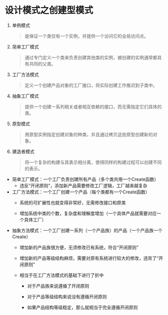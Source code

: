 # 设计模式之创建型模式


1. 单例模式

   > 是保证一个类仅有一个实例，并提供一个访问它的全局访问点。

2. 简单工厂模式

   > 通过专门定义一个类来负责创建其他类的实例，被创建的实例通常都具有共同的父类。

3. 工厂方法模式

   > 定义一个创建产品对象的工厂接口，将实际创建工作推迟到子类中。

4. 抽象工厂模式

   > 提供一个创建一系列相关或者相互依赖的接口，而无需指定它们具体的类。

5. 原型模式

   > 用原型实例指定创建对象的种类，并且通过拷贝这些原型创建新的对象。

6. 建造者模式

   > 将一个复杂的构建与其表示相分离，使得同样的构建过程可以创建不同的表示。

   

- 简单工厂模式：一个工厂负责创建所有产品（多个类共用一个Create函数）
  - 违反“开闭原则”，添加新产品需要修改工厂逻辑，工厂越来越复杂
- 工厂方法模式：一个工厂创建一个产品（每个类都有一个Create函数）
  - 系统的可扩展性也就变得非常好，无需修改接口和原类

  - 增加系统中类的个数，复杂度和理解度增加（一个具体产品就需要对应一个具体工厂）
- 抽象方法模式：一个工厂创建一系列（一个产品族）的产品（一个产品族一个Create）
  - 增加新的产品族很方便，无须修改已有系统，符合“开闭原则”

  - 增加新的产品等级结构麻烦，需要对原有系统进行较大的修改，违背了“开闭原则”

  - 相当于在工厂方法模式的基础下进行了折中
    - 对于产品族来说遵循了开闭原则

    - 对于产品等级结构来说没有遵循开闭原则

    - 如果产品结构等级稳定，那么就相当于完全遵循开闭原则
